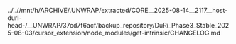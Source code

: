 ../..//mnt/h/ARCHIVE/.UNWRAP/extracted/CORE__2025-08-14__2117__host-duri-head-/__UNWRAP/37cd7f6acf/backup_repository/DuRi_Phase3_Stable_2025-08-03/cursor_extension/node_modules/get-intrinsic/CHANGELOG.md